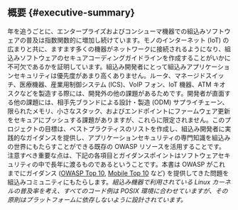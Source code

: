 ## **概要** {#executive-summary}

年を追うごとに、エンタープライズおよびコンシューマ機器での組込みソフトウェアの普及は指数関数的に増加し続けています。モノのインターネット (IoT) の広まりと共に、ますます多くの機器がネットワークに接続されるようになり、組込みソフトウェアのセキュアコーディングガイドラインを作成することがいかに不可欠であるかを証明しています。組込み開発者にとって組込みアプリケーションセキュリティは優先度があまり高くありません。ルータ、マネージドスイッチ、医療機器、産業用制御システム (ICS)、VoIP フォン、IoT 機器、ATM キオスクなどを製造する際には、開発外の他の課題があるためです。開発者が直面する他の課題には、相手先ブランドによる設計・製造 (ODM) サプライチェーン、限られたメモリ、小さなスタック、およびエンドポイントにファームウェア更新をセキュアにプッシュする課題がありますが、これらに限定されません。このプロジェクトの目標は、ベストプラクティスのリストを作成し、組込み開発者に実践的なガイダンスを提供し、アプリケーションセキュリティの専門知識を組込みの世界にもたらすことができる既存の OWASP リソースを活用することです。注意すべき重要な点は、下記の各項目とガイダンスポイントはソフトウェアセキュリティの中で長年に渡るものであるということです。本書は OWASP がこれまでにガイダンス ([OWASP Top 10](https://www.owasp.org/index.php/Category:OWASP_Top_Ten_Project), [Mobile Top 10](https://www.owasp.org/index.php/Projects/OWASP_Mobile_Security_Project_-_Top_Ten_Mobile_Risks) など) を提供してきた問題を組込みコミュニティにもたらします。_組込み機器で利用されている Linux カーネルの普及率を考え、すべてのコード例は POSIX 環境に合わせていますが、その原則はプラットフォームに依存しないように設計されています。_
